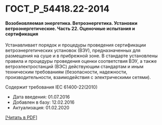 # ГОСТ_Р_54418.22-2014

#### Возобновляемая энергетика. Ветроэнергетика. Установки ветроэнергетические. Часть 22. Оценочные испытания и сертификация

Устанавливает порядок и процедуры проведения сертификации ветроэнергетических установок (ВЭУ), предназначенных для размещения на суше и в прибрежной зоне. В стандарте установлены правила и процедуры проведения оценки соответствия ВЭУ, а также ветроэлектростанций (ВЭС) действующим стандартам и иным техническим требованиям (безопасности, надежности, производительности, взаимодействия с электрическими сетями).

Содержит требования IEC 61400-22(2010)

- Дата введения: 01.07.2016
- Добавлен в базу: 12.02.2016
- Актуализация: 01.02.2020

<a onclick="openFileCallback('https://standartgost.ru/g/ГОСТ_Р_54418.22-2014.pdf', 'ГОСТ_Р_54418.22-2014.pdf');" href="#">[Читать в PDF]</a>